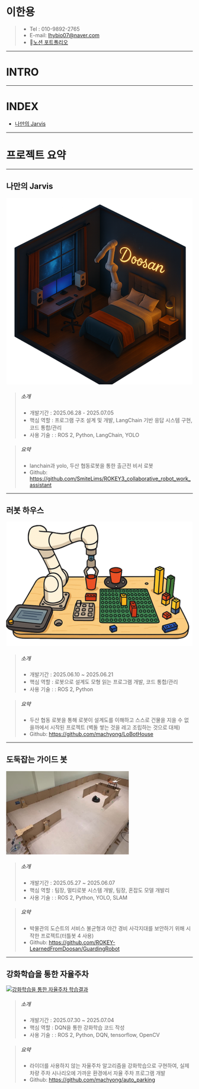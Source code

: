 # 이한용
>-  Tel  : 010-9892-2765  
>- E-mail: lhybio07@naver.com  
>- 📂[노션 포트폴리오](https://incongruous-beechnut-147.notion.site/172db0a7dd18804ba13ce5275575179a)
---
# INTRO

>


---
# INDEX
- [나만의 Jarvis](##나만의-Jarvis)
>


---
# 프로젝트 요약
***
## 나만의 Jarvis
![alt text](image/room.png)
> ##### 소개
>- 개발기간 : 2025.06.28 - 2025.07.05
>- 핵심 역할 : 프로그램 구조 설계 및 개발, LangChain 기반 응답 시스템 구현, 코드 통합/관리
>- 사용 기술 : : ROS 2, Python, LangChain, YOLO

> ##### 요약
>- lanchain과 yolo, 두산 협동로봇을 통한 출근전 비서 로봇
>- Github: https://github.com/SmiteLims/ROKEY3_collaborative_robot_work_assistant


---
## 러봇 하우스

![alt text](image/ws.png)
> ##### 소개
>- 개발기간 : 2025.06.10 ~ 2025.06.21
>- 핵심 역할 : 로봇으로 설계도 모형 읽는 프로그램 개발, 코드 통합/관리
>- 사용 기술 : : ROS 2, Python

> ##### 요약
>- 두산 협동 로봇을 통해 로봇이 설계도를 이해하고 스스로 건물을 지을 수 없을까에서 시작된 프로젝트 (벽돌 쌓는 것을 레고 조립하는 것으로 대체)
>- Github: https://github.com/machyong/LoBotHouse

---
## 도둑잡는 가이드 봇
![alt text](image/도둑잡는가이드봇.png)

> ##### 소개
>- 개발기간 : 2025.05.27 ~ 2025.06.07
>- 핵심 역할 : 팀장, 멀티로봇 시스템 개발, 팀장, 혼잡도 모델 개발리
>- 사용 기술 : : ROS 2, Python, YOLO, SLAM

> ##### 요약
>- 박물관의 도슨트의 서비스 불균형과 야간 경비 사각지대를 보안하기 위해 시작한 프로젝트(터틀봇 4 사용)
>- Github: https://github.com/ROKEY-LearnedFromDoosan/GuardingRobot

---
## 강화학습을 통한 자율주차
[![강화학습을 통한 자율주차 학습결과](https://img.youtube.com/vi/zjEXBvHMCus/0.jpg)](https://www.youtube.com/watch?v=zjEXBvHMCus)

> ##### 소개
>- 개발기간 : 2025.07.30 ~ 2025.07.04
>- 핵심 역할 : DQN을 통한 강화학습 코드 작성
>- 사용 기술 : : ROS 2, Python, DQN, tensorflow, OpenCV

> ##### 요약
>- 라이더를 사용하지 않는 자율주차 알고리즘을 강화학습으로 구현하여, 실제 차량 주차 시나리오에 가까운 환경에서 자율 주차 프로그램 개발
>- Github: https://github.com/machyong/auto_parking
